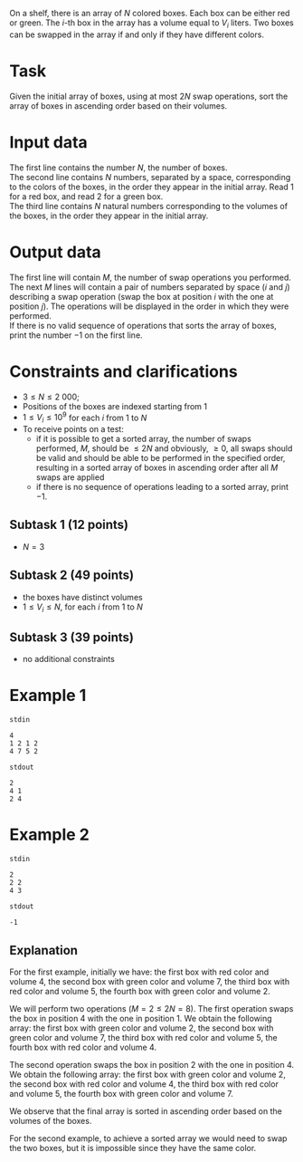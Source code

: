On a shelf, there is an array of $N$ colored boxes. Each box can be either red or green. The $i$-th box in the array has a volume equal to $V_i$ liters. Two boxes can be swapped in the array if and only if they have different colors.

# Task

Given the initial array of boxes, using at most $2N$ swap operations, sort the array of boxes in ascending order based on their volumes.

# Input data

The first line contains the number $N$, the number of boxes.  
The second line contains $N$ numbers, separated by a space, corresponding to the colors of the boxes, in the order they appear in the initial array. Read $1$ for a red box, and read $2$ for a green box.  
The third line contains $N$ natural numbers corresponding to the volumes of the boxes, in the order they appear in the initial array.

# Output data

The first line will contain $M$, the number of swap operations you performed.  
The next $M$ lines will contain a pair of numbers separated by space ($i$ and $j$) describing a swap operation (swap the box at position $i$ with the one at position $j$). The operations will be displayed in the order in which they were performed.  
If there is no valid sequence of operations that sorts the array of boxes, print the number $-1$ on the first line.

# Constraints and clarifications

* $3 \leq N \leq 2 \ 000$;
* Positions of the boxes are indexed starting from $1$
* $1 \leq V_i \leq 10^9$ for each $i$ from $1$ to $N$
* To receive points on a test:
    - if it is possible to get a sorted array, the number of swaps performed, $M$, should be $\leq 2N$ and obviously, $\geq 0$, all swaps should be valid and should be able to be performed in the specified order, resulting in a sorted array of boxes in ascending order after all $M$ swaps are applied
    - if there is no sequence of operations leading to a sorted array, print $-1$.

## Subtask 1 (12 points)
* $N = 3$
## Subtask 2 (49 points)
* the boxes have distinct volumes
* $1 \leq V_i \leq N$, for each $i$ from 1 to $N$
## Subtask 3 (39 points)
* no additional constraints

# Example 1

`stdin`
```
4
1 2 1 2
4 7 5 2
```

`stdout`
```
2
4 1
2 4
```

# Example 2

`stdin`
```
2
2 2
4 3
```

`stdout`
```
-1
```

## Explanation

For the first example, initially we have: the first box with red color and volume 4, the second box with green color and volume 7, the third box with red color and volume 5, the fourth box with green color and volume 2.

We will perform two operations ($M = 2 \leq 2N = 8$). The first operation swaps the box in position 4 with the one in position 1. We obtain the following array: the first box with green color and volume 2, the second box with green color and volume 7, the third box with red color and volume 5, the fourth box with red color and volume 4.

The second operation swaps the box in position 2 with the one in position 4. We obtain the following array: the first box with green color and volume 2, the second box with red color and volume 4, the third box with red color and volume 5, the fourth box with green color and volume 7.

We observe that the final array is sorted in ascending order based on the volumes of the boxes.

For the second example, to achieve a sorted array we would need to swap the two boxes, but it is impossible since they have the same color.